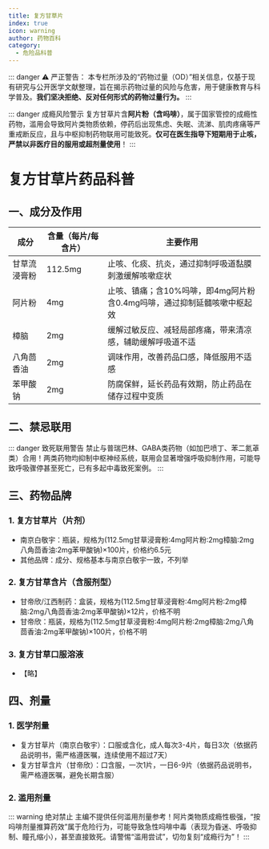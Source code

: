 ```yaml
---
title: 复方甘草片
index: true
icon: warning
author: 药物百科
category:
  - 危险品科普
---
```


::: danger ⚠️ 严正警告：
本专栏所涉及的“药物过量（OD）”相关信息，仅基于现有研究与公开医学文献整理，旨在揭示药物过量的风险与危害，用于健康教育与科学普及。**我们坚决拒绝、反对任何形式的药物过量行为。**
:::

::: danger 成瘾风险警示
复方甘草片含**阿片粉（含吗啡）**，属于国家管控的成瘾性药物，滥用会导致阿片类物质依赖，停药后出现焦虑、失眠、流涕、肌肉疼痛等严重戒断反应，且与中枢抑制药物联用可能致死。**仅可在医生指导下短期用于止咳，严禁以非医疗目的服用或超剂量使用**！
:::

# 复方甘草片药品科普
## 一、成分及作用
| 成分           | 含量（每片/每含片） | 主要作用                                                                 |
|----------------|----------------------|--------------------------------------------------------------------------|
| 甘草流浸膏粉   | 112.5mg              | 止咳、化痰、抗炎，通过抑制呼吸道黏膜刺激缓解咳嗽症状                       |
| 阿片粉         | 4mg                  | 止咳、镇痛；含10%吗啡，即4mg阿片粉含0.4mg吗啡，通过抑制延髓咳嗽中枢起效   |
| 樟脑           | 2mg                  | 缓解过敏反应、减轻局部疼痛，带来清凉感，辅助缓解呼吸道不适                 |
| 八角茴香油     | 2mg                  | 调味作用，改善药品口感，降低服用不适感                                   |
| 苯甲酸钠       | 2mg                  | 防腐保鲜，延长药品有效期，防止药品在储存过程中变质                         |


## 二、禁忌联用
::: danger 致死联用警告
禁止与普瑞巴林、GABA类药物（如加巴喷丁、苯二氮䓬类）合用！两类药物均抑制中枢神经系统，联用会显著增强呼吸抑制作用，可能导致呼吸骤停甚至死亡，已有多起中毒致死案例。
:::


## 三、药物品牌
### 1. 复方甘草片（片剂）
- 南京白敬宇：瓶装，规格为(112.5mg甘草浸膏粉:4mg阿片粉:2mg樟脑:2mg八角茴香油:2mg苯甲酸钠)×100片，价格约6.5元  
- 其他品牌：成分、规格基本与南京白敬宇一致，不列举

### 2. 复方甘草含片（含服剂型）
- 甘帝欣/江西制药：盒装，规格为(112.5mg甘草浸膏粉:4mg阿片粉:2mg樟脑:2mg八角茴香油:2mg苯甲酸钠)×12片，价格不明  
- 甘帝欣：瓶装，规格为(112.5mg甘草浸膏粉:4mg阿片粉:2mg樟脑:2mg八角茴香油:2mg苯甲酸钠)×100片，价格不明

### 3. 复方甘草口服溶液
- 【略】


## 四、剂量
### 1. 医学剂量
- 复方甘草片（南京白敬宇）：口服或含化，成人每次3-4片，每日3次（依据药品说明书，需严格遵医嘱，连续使用不超过7天）  
- 复方甘草含片（甘帝欣）：口含服，一次1片，一日6-9片（依据药品说明书，需严格遵医嘱，避免长期含服）

### 2. 滥用剂量
::: warning 绝对禁止
主编不提供任何滥用剂量参考！阿片类物质成瘾性极强，“按吗啡剂量推算药效”属于危险行为，可能导致急性吗啡中毒（表现为昏迷、呼吸抑制、瞳孔缩小），甚至直接致死。请警惕“滥用尝试”，切勿复刻“成瘾行为”！
:::
